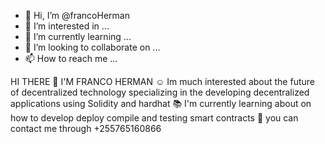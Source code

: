 - 👋 Hi, I’m @francoHerman
- 👀 I’m interested in ...
- 🌱 I’m currently learning ...
- 💞️ I’m looking to collaborate on ...
- 📫 How to reach me ...

<!---
francoHerman/francoHerman is a ✨ special ✨ repository because its `README.md` (this file) appears on your GitHub profile.
You can click the Preview link to take a look at your changes.
--->
HI THERE 👋 I'M FRANCO HERMAN
☺️ Im much interested about the future of decentralized technology specializing in the developing decentralized applications using Solidity and hardhat
📚 I'm currently learning about on how to develop deploy compile and testing smart contracts
📲 you can contact me through +255765160866
